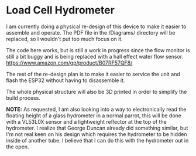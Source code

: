 # Load Cell Hydrometer

I am currently doing a physical re-design of this device to make it easier to assemble and operate. The PDF file in the /Diagrams/ directory will be replaced, so I wouldn't put too much focus on it.

The code here works, but is still a work in progress since the flow monitor is still a bit buggy and is being replaced with a hall effect water flow sensor. https://www.amazon.com/gp/product/B07RF57QF8/

The rest of the re-design plan is to make it easier to service the unit and flash the ESP32 without having to disassemble it.

The whole physical structure will also be 3D printed in order to simplify the build process.

**NOTE:** As requested, I am also looking into a way to electronically read the floating height of a glass hydrometer in a normal parrot, this will be done with a VL53L0X sensor and a lightweight reflector at the top of the hydrometer. I realize that George Duncan already did something similar, but I'm not real keen on his design which requires the hydrometer to be hidden inside of another tube. I believe that I can do this with the hydrometer out in the open.
